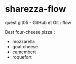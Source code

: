 # sharezza-flow
quest git05 - GitHub et Git : flow


Best four-cheese pizza :
 - mozzarella
 - goat cheese
 - camembert
 - roquefort